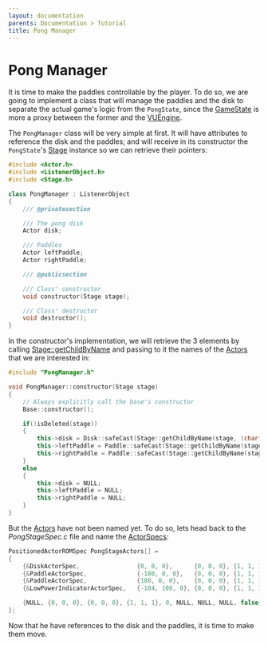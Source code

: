 ```yaml
---
layout: documentation
parents: Documentation > Tutorial
title: Pong Manager
---
```


# Pong Manager

It is time to make the paddles controllable by the player. To do so, we are going to implement a class that will manage the paddles and the disk to separate the actual game's logic from the `PongState`, since the [GameState](/documentation/api/class-game-state/) is more a proxy between the former and the [VUEngine](https://github.com/VUEngine/VUEngine-Core).

The `PongManager` class will be very simple at first. It will have attributes to reference the disk and the paddles; and will receive in its constructor the `PongState`'s [Stage](/documentation/api/class-stage/) instance so we can retrieve their pointers:

```cpp
#include <Actor.h>
#include <ListenerObject.h>
#include <Stage.h>

class PongManager : ListenerObject
{
    /// @privatesection

    /// The pong disk
    Actor disk;

    /// Paddles
    Actor leftPaddle;
    Actor rightPaddle;

    /// @publicsection

    /// Class' constructor
    void constructor(Stage stage);

    /// Class' destructor
    void destructor();
}
```

In the constructor's implementation, we will retrieve the 3 elements by calling [Stage::getChildByName](/documentation/api/class-stage/) and passing to it the names of the [Actors](/documentation/api/class-actor/) that we are interested in:

```cpp
#include "PongManager.h"

void PongManager::constructor(Stage stage)
{
    // Always explicitly call the base's constructor
    Base::constructor();

    if(!isDeleted(stage))
    {
        this->disk = Disk::safeCast(Stage::getChildByName(stage, (char*)"Disk", false));
        this->leftPaddle = Paddle::safeCast(Stage::getChildByName(stage, (char*)"PadL", true));
        this->rightPaddle = Paddle::safeCast(Stage::getChildByName(stage, (char*)"PadR", true));
    }
    else
    {
        this->disk = NULL;
        this->leftPaddle = NULL;
        this->rightPaddle = NULL;
    }
}
```

But the [Actors](/documentation/api/class-actor/) have not been named yet. To do so, lets head back to the *PongStageSpec.c* file and name the [ActorSpecs](/documentation/api/struct-actor-spec/):

```cpp
PositionedActorROMSpec PongStageActors[] =
{	
    {&DiskActorSpec,                {0, 0, 0},      {0, 0, 0}, {1, 1, 1}, 0, "Disk", NULL, NULL, false},
    {&PaddleActorSpec,              {-180, 0, 0},   {0, 0, 0}, {1, 1, 1}, 0, "PadL", NULL, NULL, false},
    {&PaddleActorSpec,              {180, 0, 0},    {0, 0, 0}, {1, 1, 1}, 0, "PadR", NULL, NULL, false},
    {&LowPowerIndicatorActorSpec,   {-184, 108, 0}, {0, 0, 0}, {1, 1, 1}, 0, NULL, NULL, NULL, false},

    {NULL, {0, 0, 0}, {0, 0, 0}, {1, 1, 1}, 0, NULL, NULL, NULL, false},
};
```

Now that he have references to the disk and the paddles, it is time to make them move.
